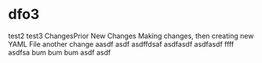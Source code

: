 # dfo3
test2
test3
ChangesPrior
New Changes
Making changes, then creating new YAML File
another change
aasdf
asdf
asdffdsaf
asdfasdf
asdfasdf
ffff
asdfsa
bum bum bum
asdf
asdf
